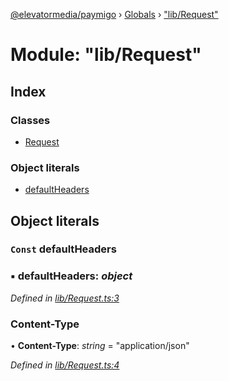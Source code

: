 [@elevatormedia/paymigo](../README.md) › [Globals](../globals.md) › ["lib/Request"](_lib_request_.md)

# Module: "lib/Request"

## Index

### Classes

-   [Request](../classes/_lib_request_.request.md)

### Object literals

-   [defaultHeaders](_lib_request_.md#const-defaultheaders)

## Object literals

### `Const` defaultHeaders

### ▪ **defaultHeaders**: _object_

_Defined in [lib/Request.ts:3](https://github.com/ELEVATORmedia/paymigo/blob/eaf52dd/src/lib/Request.ts#L3)_

### Content-Type

• **Content-Type**: _string_ = "application/json"

_Defined in [lib/Request.ts:4](https://github.com/ELEVATORmedia/paymigo/blob/eaf52dd/src/lib/Request.ts#L4)_

